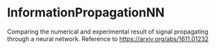 # InformationPropagationNN
Comparing the numerical and experimental result of signal propagating through a neural network.
Reference to https://arxiv.org/abs/1611.01232
